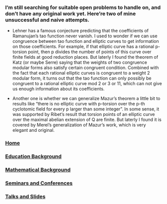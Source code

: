 ### I’m still searching for suitable open problems to handle on, and don’t have any original work yet. Here’re two of mine unsuccessful and naive attempts.

- Lehner has a famous conjecture predicting that the coefficients of Ramanujan’s tao function never vanish. I used to wonder if we can use congruence between tao function and elliptic curves to get 
information on those coefficients. For example, if that elliptic curve has a rational p-torsion point, then p divides the number of points of this curve over finite fields at good reduction places. But laterly I found the theorem of Katz (or maybe Serre) saying that the weights of two congruence modular forms also satisfy certain congruent condition. Combined with the fact that each rational elliptic curves is congruent to a weight 2 modular form, it turns out that the tao function can only possibly be congruent to a rational elliptic curve mod 2 or 3 or 11, which can not give us enough information about its coefficients.  


- Another one is whether we can generalize Mazur’s theorem a little bit to results like “there is no elliptic curve with p-torsion over the p-th cyclotomic field for every p larger than some integer”. In some sense, it was supported by Ribet’s result that torsion points of an elliptic curve over the maximal abelian extension of Q are finite. But laterly I found it is covered by Merel’s generalization of Mazur’s work, which is very elegant and original.
  
  

### [Home](https://ym-tang.github.io/Home/)
### [Education Background](https://ym-tang.github.io/Educational-Background/)
### [Mathematical Background](https://ym-tang.github.io/Mathematical-Background/)
### [Seminars and Conferences](https://ym-tang.github.io/Seminars-and-Conferences/)
### [Talks and Slides](https://ym-tang.github.io/Talks-and-Slides/)
